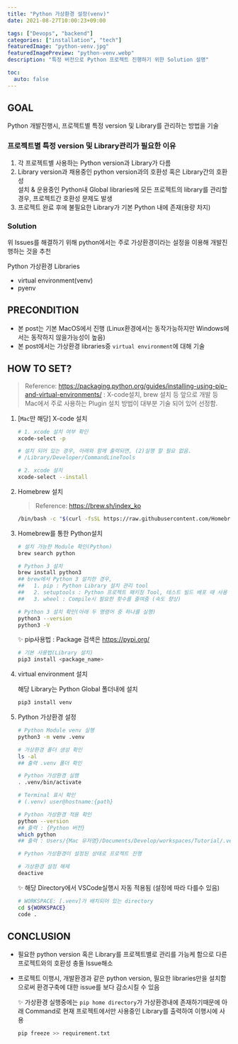 ```yaml
---
title: "Python 가상환경 설정(venv)"
date: 2021-08-27T10:00:23+09:00

tags: ["Devops", "backend"]
categories: ["installation", "tech"]
featuredImage: "python-venv.jpg"
featuredImagePreview: "python-venv.webp"
description: "특정 버전으로 Python 프로젝트 진행하기 위한 Solution 설명"

toc:
  auto: false
---
```


<!--more-->

## GOAL

Python 개발진행시, 프로젝트별 특정 version 및 Library를 관리하는 방법을 기술

### 프로젝트별 특정 version 및 Library관리가 필요한 이유

1. 각 프로젝트별 사용하는 Python version과 Library가 다름
2. Library version과 채용중인 python version과의 호환성 혹은 Library간의 호환성 \
   설치 & 운용중인 Python내 Global libraries에 모든 프로젝트의 library를 관리할 경우, 프로젝트간 호환성 문제도 발생
3. 프로젝트 완료 후에 불필요한 Library가 기본 Python 내에 존재(용량 차지)

### Solution

위 Issues를 해결하기 위해 python에서는 주로 가상환경이라는 설정을 이용해 개발진행하는 것을 추천

Python 가상환경 Libraries

- virtual environment(venv)
- pyenv

## PRECONDITION

- 본 post는 기본 MacOS에서 진행 (Linux환경에서는 동작가능하지만 Windows에서는 동작하지 않을가능성이 높음)
- 본 post에서는 가상환경 libraries중 `virtual environment`에 대해 기술

## HOW TO SET?

> Reference: https://packaging.python.org/guides/installing-using-pip-and-virtual-environments/
> : X-code설치, brew 설치 등 앞으로 개발 등 Mac에서 주로 사용하는 Plugin 설치 방법이 대부분 기술 되어 있어 선정함.

1. [`Mac`만 해당] X-code 설치

   ```bash
   # 1. xcode 설치 여부 확인
   xcode-select -p

   # 설치 되어 있는 경우, 아래와 함께 출력되면, (2)실행 할 필요 없음.
   # /Library/Developer/CommandLineTools

   # 2. xcode 설치
   xcode-select --install
   ```

2. Homebrew 설치

   > Reference: https://brew.sh/index_ko

   ```bash
   /bin/bash -c "$(curl -fsSL https://raw.githubusercontent.com/Homebrew/install/HEAD/install.sh)"
   ```

3. Homebrew를 통한 Python설치

   ```bash
   # 설치 가능한 Module 확인(Python)
   brew search python

   # Python 3 설치
   brew install python3
   ## brew에서 Python 3 설치한 경우,
   ##   1. pip : Python Library 설치 관리 tool
   ##   2. setuptools : Python 프로젝트 패키징 Tool, 테스트 빌드 배포 때 사용
   ##   3. wheel : Compile시 필요한 횟수를 줄여줌 (속도 향상)

   # Python 3 설치 확인(아래 두 명령어 중 하나를 실행)
   python3 --version
   python3 -V
   ```

   ✨ pip사용법
   : Package 검색은 <https://pypi.org/>

   ```bash
   # 기본 사용법(Library 설치)
   pip3 install <package_name>
   ```

4. virtual environment 설치

   해당 Library는 Python Global 폴더내에 설치

   ```bash
   pip3 install venv
   ```

5. Python 가상환경 설정

   ```bash
   # Python Module venv 실행
   python3 -m venv .venv

   # 가상환경 폴더 생성 확인
   ls -al
   ## 출력 .venv 폴더 확인

   # Python 가상환경 실행
   . .venv/bin/activate

   # Terminal 표시 확인
   # (.venv) user@hostname:{path}

   # Python 가상환경 적용 확인
   python --version
   ## 출력 : {Python 버전}
   which python
   ## 출력 : Users/{Mac 유저명}/Documents/Develop/workspaces/Tutorial/.venv/bin/python

   # Python 가상환경이 설정된 상태로 프로젝트 진행

   # 가상환경 설정 해제
   deactive
   ```

   ✨ 해당 Directory에서 VSCode실행시 자동 적용됨 (설정에 따라 다를수 있음)

   ```bash
   # WORKSPACE: [.venv]가 배치되어 있는 directory
   cd ${WORKSPACE}
   code .
   ```

## CONCLUSION

- 필요한 python version 혹은 Library를 프로젝트별로 관리를 가능케 함으로 다른 프로젝트와의 호환성 충돌 Issue해소
- 프로젝트 이행시, 개발환경과 같은 python version, 필요한 libraries만을 설치함으로써 환경구축에 대한 issue를 보다 감소시킬 수 있음

  ✨ 가상환경 실행중에는 `pip home directory`가 가상환경내에 존재하기때문에 아래 Command로 현재 프로젝트에서만 사용중인 Library를 출력하여 이행시에 사용

  ```bash
  pip freeze >> requirement.txt
  ```
